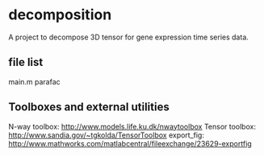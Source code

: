 decomposition
=============
A project to decompose 3D tensor for gene expression time series data.

file list
---------
main.m
parafac


Toolboxes and external utilities
--------------------------------
N-way toolbox: http://www.models.life.ku.dk/nwaytoolbox
Tensor toolbox: http://www.sandia.gov/~tgkolda/TensorToolbox
export_fig: http://www.mathworks.com/matlabcentral/fileexchange/23629-exportfig